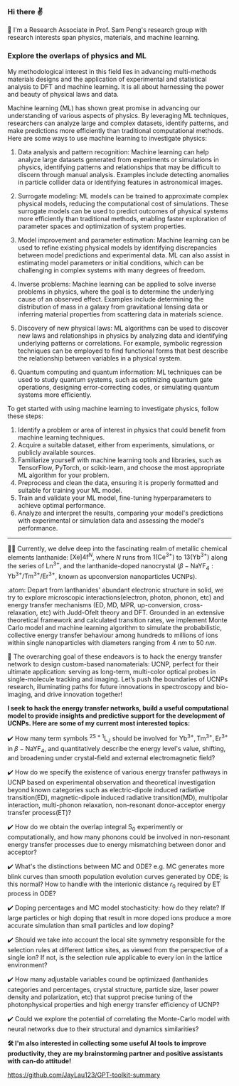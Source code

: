 ### Hi there  :v:

🦫 I'm a Research Associate in Prof. Sam Peng's research group with research interests span physics, materials, and machine learning. 


### Explore the overlaps of physics and ML

My methodological interest in this field lies in advancing multi-methods materials designs and the application of experimental and statistical analysis to DFT and machine learning. It is all about harnessing the power and beauty of physical laws and data. 

Machine learning (ML) has shown great promise in advancing our understanding of various aspects of physics. By leveraging ML techniques, researchers can analyze large and complex datasets, identify patterns, and make predictions more efficiently than traditional computational methods. Here are some ways to use machine learning to investigate physics:

1. Data analysis and pattern recognition: Machine learning can help analyze large datasets generated from experiments or simulations in physics, identifying patterns and relationships that may be difficult to discern through manual analysis. Examples include detecting anomalies in particle collider data or identifying features in astronomical images.

2. Surrogate modeling: ML models can be trained to approximate complex physical models, reducing the computational cost of simulations. These surrogate models can be used to predict outcomes of physical systems more efficiently than traditional methods, enabling faster exploration of parameter spaces and optimization of system properties.

3. Model improvement and parameter estimation: Machine learning can be used to refine existing physical models by identifying discrepancies between model predictions and experimental data. ML can also assist in estimating model parameters or initial conditions, which can be challenging in complex systems with many degrees of freedom.

4. Inverse problems: Machine learning can be applied to solve inverse problems in physics, where the goal is to determine the underlying cause of an observed effect. Examples include determining the distribution of mass in a galaxy from gravitational lensing data or inferring material properties from scattering data in materials science.

5. Discovery of new physical laws: ML algorithms can be used to discover new laws and relationships in physics by analyzing data and identifying underlying patterns or correlations. For example, symbolic regression techniques can be employed to find functional forms that best describe the relationship between variables in a physical system.

6. Quantum computing and quantum information: ML techniques can be used to study quantum systems, such as optimizing quantum gate operations, designing error-correcting codes, or simulating quantum systems more efficiently.

To get started with using machine learning to investigate physics, follow these steps:

1. Identify a problem or area of interest in physics that could benefit from machine learning techniques.
2. Acquire a suitable dataset, either from experiments, simulations, or publicly available sources.
3. Familiarize yourself with machine learning tools and libraries, such as TensorFlow, PyTorch, or scikit-learn, and choose the most appropriate ML algorithm for your problem.
4. Preprocess and clean the data, ensuring it is properly formatted and suitable for training your ML model.
5. Train and validate your ML model, fine-tuning hyperparameters to achieve optimal performance.
6. Analyze and interpret the results, comparing your model's predictions with experimental or simulation data and assessing the model's performance.


---



👨‍💻 Currently, we delve deep into the fascinating realm of metallic chemical elements lanthanide: $[\mathrm{Xe}] 4 \mathrm{f}^N$, where $N$ runs from $1\left(\mathrm{Ce}^{3+}\right)$ to $13\left(\mathrm{Yb}^{3+}\right)$ along the series of $\mathrm{Ln^{3+}}$, and the lanthanide-doped nanocrystal ($\beta-\mathrm{NaYF_4}:\mathrm{Yb}^{3+}/\mathrm{Tm}^{3+}/\mathrm{Er}^{3+}$, known as upconversion nanoparticles UCNPs). 

:atom: Depart from lanthanides' abundant electronic structure in solid, we try to explore microscopic interactions(electron, photon, phonon, etc) and energy transfer mechanisms (ED, MD, MPR, up-conversion, cross-relaxation, etc) with Judd-Ofelt theory and DFT. Grounded in an extensive theoretical framework and calculated transition rates, we implement Monte Carlo model and machine learning algorithm to simulate the probabilistic, collective energy transfer behaviour among hundreds to millions of ions within single nanoparticles with diameters ranging from 4 $nm$ to 50 $nm$. 

🚀 The overarching goal of these endeavors is to hack the energy transfer network to design custom-based nanomaterials: UCNP, perfect for their ultimate application: serving as long-term, multi-color optical probes in single-molecule tracking and imaging. Let’s push the boundaries of UCNPs research, illuminating paths for future innovations in spectroscopy and bio-imaging, and drive innovation together!


**I seek to hack the energy transfer networks, build a useful computational model to provide insights and predictive support for the development of UCNPs. Here are some of my current most interested topics:**

:heavy_check_mark: How many term symbols $\mathrm{{ }^{2 S+1} L_J}$ should be involved for $\mathrm{Yb}^{3+}, \mathrm{Tm}^{3+}, \mathrm{Er}^{3+}$ in $\beta-\mathrm{NaYF_4}$, and quantitatively describe the energy level's value, shifting, and broadening under crystal-field and external electromagnetic field?

:heavy_check_mark: How do we specify the existence of various energy transfer pathways in UCNP based on experimental observation and theoretical investigation beyond known categories such as electric-dipole induced radiative transition(ED), magnetic-dipole induced radiative transition(MD), multipolar interaction, multi-phonon relaxation, non-resonant donor-acceptor energy transfer process(ET)? 

:heavy_check_mark: How do we obtain the overlap integral $\mathrm{S_0}$ experimently or computationally, and how many phonons could be involved in non-resonant energy transfer processes due to energy mismatching between donor and acceptor?

:heavy_check_mark: What's the distinctions between MC and ODE? e.g. MC generates more blink curves than smooth population evolution curves generated by ODE; is this normal? How to handle with the interionic distance $r_0$ required by ET process in ODE? 

:heavy_check_mark: Doping percentages and MC model stochasticity: how do they relate? If large particles or high doping that result in more doped ions produce a more accurate simulation than small particles and low doping?

:heavy_check_mark: Should we take into account the local site symmetry responsible for the selection rules at different lattice sites, as viewed from the perspective of a single ion? If not, is the selection rule applicable to every ion in the lattice environment?

:heavy_check_mark: How many adjustable variables cound be optimizaed (lanthanides categories and percentages, crystal structure, particle size, laser power density and polarization, etc) that supprot precise tuning of the photonphysical properties and high energy transfer efficiency of UCNP?

:heavy_check_mark: Could we explore the potential of correlating the Monte-Carlo model with neural networks due to their structural and dynamics similarities?


**🛠️ I'm also interested in collecting some useful AI tools to improve productivity, they are my brainstorming partner and positive assistants with can-do attitude!**

https://github.com/JayLau123/GPT-toolkit-summary
